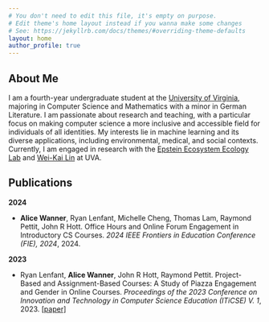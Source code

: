 ```yaml
---
# You don't need to edit this file, it's empty on purpose.
# Edit theme's home layout instead if you wanna make some changes
# See: https://jekyllrb.com/docs/themes/#overriding-theme-defaults
layout: home
author_profile: true
---
```


<!-- ---
permalink: /
title: "Alice Wanner"
author_profile: true
redirect_from: 
  - /about/
  - /about.html
--- -->

<h2 id="about-me">About Me</h2>
<p>I am a fourth-year undergraduate student at the <a href="https://www.virginia.edu/">University of Virginia</a>, majoring in Computer Science and Mathematics with a minor in German Literature. I am passionate about research and teaching, with a particular focus on making computer science a more inclusive and accessible field for individuals of all identities. My interests lie in machine learning and its diverse applications, including environmental, medical, and social contexts. Currently, I am engaged in research with the <a href="https://epstein.evsc.virginia.edu/">Epstein Ecosystem Ecology Lab</a> and <a href="https://weikailin.github.io/">Wei-Kai Lin</a> at UVA.</p>
<h2 id="publications">Publications</h2>
<p><strong>2024</strong></p>
<ul>
<li><strong>Alice Wanner</strong>, Ryan Lenfant, Michelle Cheng, Thomas Lam, Raymond Pettit, John R Hott. Office Hours and Online Forum Engagement in Introductory CS Courses. <em>2024 IEEE Frontiers in Education Conference (FIE), 2024</em>, 2024.</li>
</ul>
<!-- - **Alice Wanner**, Ryan Lenfant, Michelle Cheng, Thomas Lam, Raymond Pettit, John R Hott. Office Hours and Online Forum Engagement in Introductory CS Courses. *2024 IEEE Frontiers in Education Conference (FIE), 2024*, 2024. [[paper]]() -->
<p><strong>2023</strong></p>
<ul>
<li>Ryan Lenfant, <strong>Alice Wanner</strong>, John R Hott, Raymond Pettit. Project-Based and Assignment-Based Courses: A Study of Piazza Engagement and Gender in Online Courses. <em>Proceedings of the 2023 Conference on Innovation and Technology in Computer Science Education (ITiCSE) V. 1</em>, 2023. <a href="https://dl.acm.org/doi/abs/10.1145/3587102.3588833">[paper]</a></li>
</ul>

